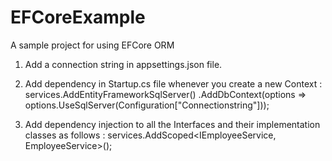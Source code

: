 # EFCoreExample
A sample project for using EFCore ORM

1. Add a connection string in appsettings.json file.
2. Add dependency in Startup.cs file whenever you create a new Context :  
            services.AddEntityFrameworkSqlServer()
           .AddDbContext<AppDbContext>(options =>
            options.UseSqlServer(Configuration["Connectionstring"]));
            
3. Add dependency injection to all the Interfaces and their implementation classes as follows :
      services.AddScoped<IEmployeeService, EmployeeService>();
